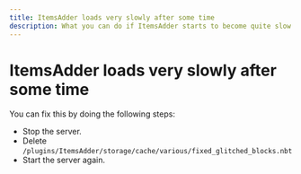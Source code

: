 ```yaml
---
title: ItemsAdder loads very slowly after some time
description: What you can do if ItemsAdder starts to become quite slow.
---
```


# ItemsAdder loads very slowly after some time

You can fix this by doing the following steps:

- Stop the server.
- Delete `/plugins/ItemsAdder/storage/cache/various/fixed_glitched_blocks.nbt`
- Start the server again.